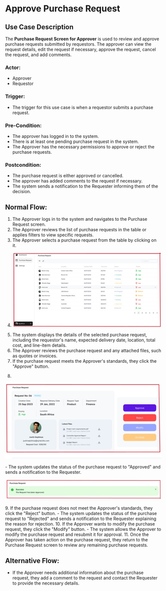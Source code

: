 # Approve Purchase Request

## Use Case Description

The **Purchase Request Screen for Approver** is used to review and approve purchase requests submitted by requestors. The approver can view the request details, edit the request if necessary, approve the request, cancel the request, and add comments.

### Actor:
- Approver
- Requestor

### Trigger:
- The trigger for this use case is when a requestor submits a purchase request.

### Pre-Condition:
- The approver has logged in to the system.
- There is at least one pending purchase request in the system.
- The Approver has the necessary permissions to approve or reject the purchase requests.

### Postcondition:
- The purchase request is either approved or cancelled.
- The approver has added comments to the request if necessary.
- The system sends a notification to the Requester informing them of the decision.

## Normal Flow:

1. The Approver logs in to the system and navigates to the Purchase Request screen.
2. The Approver reviews the list of purchase requests in the table or applies filters to view specific requests.
3. The Approver selects a purchase request from the table by clicking on it.
4. <p>
   <img src="../images/dashboard1.jpg">
   </p>
5. The system displays the details of the selected purchase request, including the requestor's name, expected delivery date, location, total cost, and line-item details.
6. The Approver reviews the purchase request and any attached files, such as quotes or invoices.
7. If the purchase request meets the Approver's standards, they click the "Approve" button.
8.  <p>
   <img src="../images/purchaserequest.jpg">
   </p>
   - The system updates the status of the purchase request to "Approved" and sends a notification to the Requester.
   <p>
   <img src="../images/purchase2.jpg">
   </p>
9. If the purchase request does not meet the Approver's standards, they click the "Reject" button.
   - The system updates the status of the purchase request to "Rejected" and sends a notification to the Requester explaining the reason for rejection.
10. If the Approver wants to modify the purchase request, they click the "Modify" button.
   - The system allows the Approver to modify the purchase request and resubmit it for approval.
11. Once the Approver has taken action on the purchase request, they return to the Purchase Request screen to review any remaining purchase requests.

## Alternative Flow:

- If the Approver needs additional information about the purchase request, they add a comment to the request and contact the Requester to provide the necessary details.
